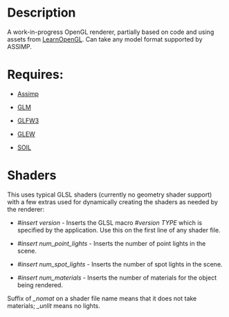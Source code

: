 # Description #

A work-in-progress OpenGL renderer, partially based on code and using assets from [LearnOpenGL](http://learnopengl.com/). Can take any model format supported by ASSIMP.


# Requires: #

* [Assimp](http://www.assimp.org/)

* [GLM](http://glm.g-truc.net/)

* [GLFW3](http://www.glfw.org/)

* [GLEW](http://glew.sourceforge.net/)

* [SOIL](http://www.lonesock.net/soil.html)


# Shaders #

This uses typical GLSL shaders (currently no geometry shader support) with a few extras used for dynamically creating the shaders as needed by the renderer:

* *#insert version* - Inserts the GLSL macro *#version TYPE* which is specified by the application. Use this on the first line of any shader file.

* *#insert num_point_lights* - Inserts the number of point lights in the scene.

* *#insert num_spot_lights* - Inserts the number of spot lights in the scene.

* *#insert num_materials* - Inserts the number of materials for the object being rendered.

Suffix of *_nomat* on a shader file name means that it does not take materials; *_unlit* means no lights.